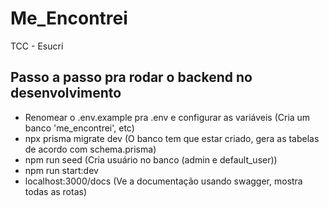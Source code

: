 # Me_Encontrei
TCC - Esucri

## Passo a passo pra rodar o backend no desenvolvimento
- Renomear o .env.example pra .env e configurar as variáveis (Cria um banco 'me_encontrei', etc)
- npx prisma migrate dev (O banco tem que estar criado, gera as tabelas de acordo com schema.prisma)
- npm run seed (Cria usuário no banco (admin e default_user))
- npm run start:dev
- localhost:3000/docs (Ve a documentação usando swagger, mostra todas as rotas)